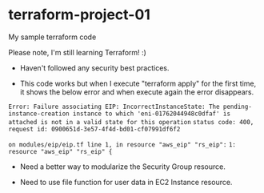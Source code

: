 # terraform-project-01
My sample terraform code

Please note, I'm still learning Terraform! :)

* Haven't followed any security best practices.

* This code works but when I execute "terraform apply" for the first time, it shows the below error and when execute again the error disappears.

`Error: Failure associating EIP: IncorrectInstanceState: The pending-instance-creation instance to which 'eni-01762044948c0dfaf' is attached is not in a valid state for this operation`
        `status code: 400, request id: 0900651d-3e57-4f4d-bd01-cf07991df6f2`

  `on modules/eip/eip.tf line 1, in resource "aws_eip" "rs_eip":`
   `1: resource "aws_eip" "rs_eip" {`
 
 
* Need a better way to modularize the Security Group resource.
 
* Need to use file function for user data in EC2 Instance resource.
